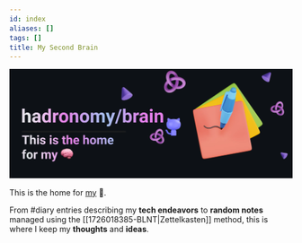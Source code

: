 ```yaml
---
id: index
aliases: []
tags: []
title: My Second Brain
---
```


![readme-banner.webp](<09 Files/images/readme-banner.webp>)

This is the home for [my](https://github.com/hadronomy) 🧠.

From #diary entries describing my **tech endeavors**
to **random notes** managed using the [[1726018385-BLNT|Zettelkasten]] method,
this is where I keep my **thoughts** and **ideas**.
